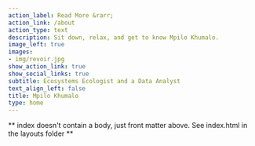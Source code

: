 ```yaml
---
action_label: Read More &rarr;
action_link: /about
action_type: text
description: Sit down, relax, and get to know Mpilo Khumalo. 
image_left: true
images:
- img/revoir.jpg
show_action_link: true
show_social_links: true
subtitle: Ecosystems Ecologist and a Data Analyst
text_align_left: false
title: Mpilo Khumalo
type: home
---
```


** index doesn't contain a body, just front matter above.
See index.html in the layouts folder **
